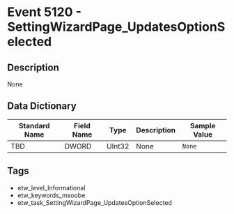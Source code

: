 # Event 5120 - SettingWizardPage_UpdatesOptionSelected

## Description
None

## Data Dictionary
|Standard Name|Field Name|Type|Description|Sample Value|
|---|---|---|---|---|
|TBD|DWORD|UInt32|None|`None`|

## Tags
* etw_level_Informational
* etw_keywords_msoobe
* etw_task_SettingWizardPage_UpdatesOptionSelected